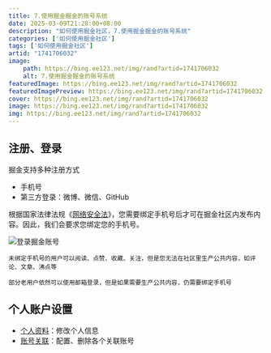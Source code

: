 ```yaml
---
title: 7.使用掘金掘金的账号系统
date: 2025-03-09T21:28:00+08:00
description: "如何使用掘金社区，7.使用掘金掘金的账号系统"
categories: ['如何使用掘金社区']
tags: ['如何使用掘金社区']
artid: "1741706032"
image:
    path: https://bing.ee123.net/img/rand?artid=1741706032
    alt: 7.使用掘金掘金的账号系统
featuredImage: https://bing.ee123.net/img/rand?artid=1741706032
featuredImagePreview: https://bing.ee123.net/img/rand?artid=1741706032
cover: https://bing.ee123.net/img/rand?artid=1741706032
image: https://bing.ee123.net/img/rand?artid=1741706032
img: https://bing.ee123.net/img/rand?artid=1741706032
---
```



## 注册、登录

掘金支持多种注册方式

- 手机号
- 第三方登录：微博、微信、GitHub

根据国家法律法规《[网络安全法](http://www.cac.gov.cn/2016-11/07/c_1119867116.htm)》，您需要绑定手机号后才可在掘金社区内发布内容。因此，我们会要求您绑定您的手机号。

![登录掘金账号](https://p3-juejin.byteimg.com/tos-cn-i-k3u1fbpfcp/0dd3149e7fb54f7ea88759d850be008b~tplv-k3u1fbpfcp-zoom-1.image)

```!
未绑定手机号的用户可以阅读、点赞、收藏、关注，但是您无法在社区里生产公共内容，如评论、文章、沸点等
```

```!
部分老用户依然可以使用邮箱登录，但是如果需要生产公共内容，仍需要绑定手机号
```


## 个人账户设置

- [个人资料](https://juejin.cn/user/settings/profile)：修改个人信息
- [账号关联](https://juejin.cn/user/settings/account)：配置、删除各个关联账号
